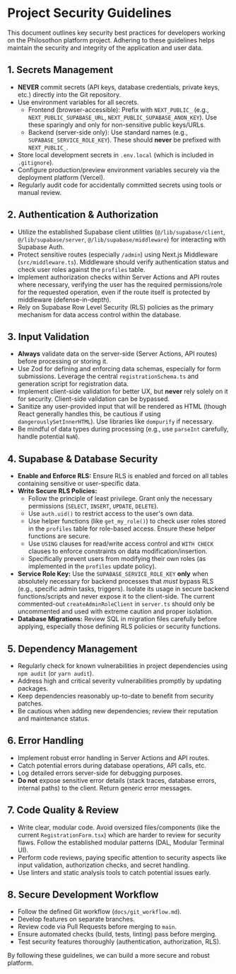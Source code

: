 # Project Security Guidelines

This document outlines key security best practices for developers working on the Philosothon platform project. Adhering to these guidelines helps maintain the security and integrity of the application and user data.

## 1. Secrets Management

*   **NEVER** commit secrets (API keys, database credentials, private keys, etc.) directly into the Git repository.
*   Use environment variables for all secrets.
    *   Frontend (browser-accessible): Prefix with `NEXT_PUBLIC_` (e.g., `NEXT_PUBLIC_SUPABASE_URL`, `NEXT_PUBLIC_SUPABASE_ANON_KEY`). Use these sparingly and only for non-sensitive public keys/URLs.
    *   Backend (server-side only): Use standard names (e.g., `SUPABASE_SERVICE_ROLE_KEY`). These should **never** be prefixed with `NEXT_PUBLIC_`.
*   Store local development secrets in `.env.local` (which is included in `.gitignore`).
*   Configure production/preview environment variables securely via the deployment platform (Vercel).
*   Regularly audit code for accidentally committed secrets using tools or manual review.

## 2. Authentication & Authorization

*   Utilize the established Supabase client utilities (`@/lib/supabase/client`, `@/lib/supabase/server`, `@/lib/supabase/middleware`) for interacting with Supabase Auth.
*   Protect sensitive routes (especially `/admin`) using Next.js Middleware (`src/middleware.ts`). Middleware should verify authentication status and check user roles against the `profiles` table.
*   Implement authorization checks within Server Actions and API routes where necessary, verifying the user has the required permissions/role for the requested operation, even if the route itself is protected by middleware (defense-in-depth).
*   Rely on Supabase Row Level Security (RLS) policies as the primary mechanism for data access control within the database.

## 3. Input Validation

*   **Always** validate data on the server-side (Server Actions, API routes) before processing or storing it.
*   Use Zod for defining and enforcing data schemas, especially for form submissions. Leverage the central `registrationSchema.ts` and generation script for registration data.
*   Implement client-side validation for better UX, but **never** rely solely on it for security. Client-side validation can be bypassed.
*   Sanitize any user-provided input that will be rendered as HTML (though React generally handles this, be cautious if using `dangerouslySetInnerHTML`). Use libraries like `dompurify` if necessary.
*   Be mindful of data types during processing (e.g., use `parseInt` carefully, handle potential `NaN`).

## 4. Supabase & Database Security

*   **Enable and Enforce RLS:** Ensure RLS is enabled and forced on all tables containing sensitive or user-specific data.
*   **Write Secure RLS Policies:**
    *   Follow the principle of least privilege. Grant only the necessary permissions (`SELECT`, `INSERT`, `UPDATE`, `DELETE`).
    *   Use `auth.uid()` to restrict access to the user's own data.
    *   Use helper functions (like `get_my_role()`) to check user roles stored in the `profiles` table for role-based access. Ensure these helper functions are secure.
    *   Use `USING` clauses for read/write access control and `WITH CHECK` clauses to enforce constraints on data modification/insertion.
    *   Specifically prevent users from modifying their own roles (as implemented in the `profiles` update policy).
*   **Service Role Key:** Use the `SUPABASE_SERVICE_ROLE_KEY` **only** when absolutely necessary for backend processes that *must* bypass RLS (e.g., specific admin tasks, triggers). Isolate its usage in secure backend functions/scripts and never expose it to the client-side. The current commented-out `createAdminRoleClient` in `server.ts` should only be uncommented and used with extreme caution and proper isolation.
*   **Database Migrations:** Review SQL in migration files carefully before applying, especially those defining RLS policies or security functions.

## 5. Dependency Management

*   Regularly check for known vulnerabilities in project dependencies using `npm audit` (or `yarn audit`).
*   Address high and critical severity vulnerabilities promptly by updating packages.
*   Keep dependencies reasonably up-to-date to benefit from security patches.
*   Be cautious when adding new dependencies; review their reputation and maintenance status.

## 6. Error Handling

*   Implement robust error handling in Server Actions and API routes.
*   Catch potential errors during database operations, API calls, etc.
*   Log detailed errors server-side for debugging purposes.
*   **Do not** expose sensitive error details (stack traces, database errors, internal paths) to the client. Return generic error messages.

## 7. Code Quality & Review

*   Write clear, modular code. Avoid oversized files/components (like the current `RegistrationForm.tsx`) which are harder to review for security flaws. Follow the established modular patterns (DAL, Modular Terminal UI).
*   Perform code reviews, paying specific attention to security aspects like input validation, authorization checks, and secret handling.
*   Use linters and static analysis tools to catch potential issues early.

## 8. Secure Development Workflow

*   Follow the defined Git workflow (`docs/git_workflow.md`).
*   Develop features on separate branches.
*   Review code via Pull Requests before merging to `main`.
*   Ensure automated checks (build, tests, linting) pass before merging.
*   Test security features thoroughly (authentication, authorization, RLS).

By following these guidelines, we can build a more secure and robust platform.